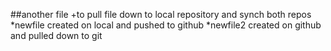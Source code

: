 ##another file
+to pull file down to local repository and synch both repos
*newfile created on local and pushed to github
*newfile2 created on github and pulled down to git
